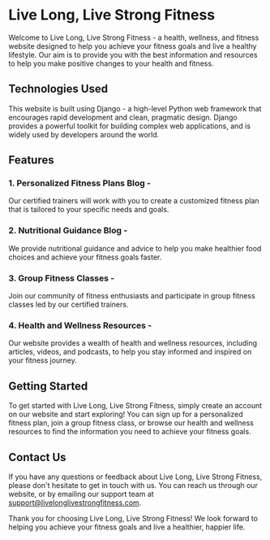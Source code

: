 # Live Long, Live Strong Fitness

Welcome to Live Long, Live Strong Fitness - a health, wellness, and fitness website designed to help you achieve your fitness goals and live a healthy lifestyle. Our aim is to provide you with the best information and resources to help you make positive changes to your health and fitness.

## Technologies Used
This website is built using Django - a high-level Python web framework that encourages rapid development and clean, pragmatic design. Django provides a powerful toolkit for building complex web applications, and is widely used by developers around the world.

## Features
### 1. Personalized Fitness Plans Blog - 
Our certified trainers will work with you to create a customized fitness plan that is tailored to your specific needs and goals.
### 2. Nutritional Guidance Blog - 
We provide nutritional guidance and advice to help you make healthier food choices and achieve your fitness goals faster.
### 3. Group Fitness Classes - 
Join our community of fitness enthusiasts and participate in group fitness classes led by our certified trainers.
### 4. Health and Wellness Resources - 
Our website provides a wealth of health and wellness resources, including articles, videos, and podcasts, to help you stay informed and inspired on your fitness journey.

## Getting Started
To get started with Live Long, Live Strong Fitness, simply create an account on our website and start exploring! You can sign up for a personalized fitness plan, join a group fitness class, or browse our health and wellness resources to find the information you need to achieve your fitness goals.

## Contact Us
If you have any questions or feedback about Live Long, Live Strong Fitness, please don't hesitate to get in touch with us. You can reach us through our website, or by emailing our support team at support@livelonglivestrongfitness.com.

Thank you for choosing Live Long, Live Strong Fitness! We look forward to helping you achieve your fitness goals and live a healthier, happier life.